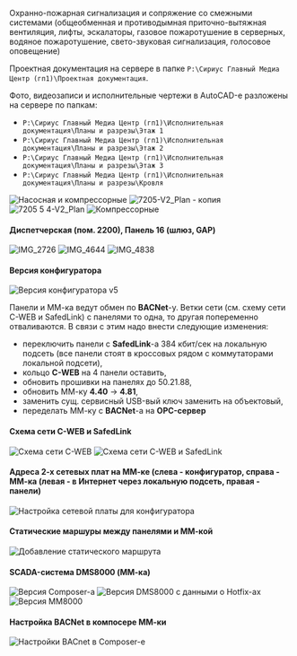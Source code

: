 Охранно-пожарная сигнализация и сопряжение со смежными системами (общеобменная и противодымная приточно-вытяжная вентиляция, лифты, эскалаторы, газовое пожаротушение в серверных, водяное пожаротушение, свето-звуковая сигнализация, голосовое оповещение)

Проектная документация на сервере в папке `P:\Сириус Главный Медиа Центр (гп1)\Проектная документация`.

Фото, видеозаписи и исполнительные чертежи в AutoCAD-е разложены на сервере по папкам:
 - `P:\Сириус Главный Медиа Центр (гп1)\Исполнительная документация\Планы и разрезы\Этаж 1`
 - `P:\Сириус Главный Медиа Центр (гп1)\Исполнительная документация\Планы и разрезы\Этаж 2`
 - `P:\Сириус Главный Медиа Центр (гп1)\Исполнительная документация\Планы и разрезы\Этаж 3`
 - `P:\Сириус Главный Медиа Центр (гп1)\Исполнительная документация\Планы и разрезы\Кровля`

![Насосная и компрессорные](https://user-images.githubusercontent.com/104857185/171544261-4c532d6e-1d3c-4a05-ba8e-2b2aca1acf58.JPG)
![7205-V2_Plan - копия](https://user-images.githubusercontent.com/104857185/171543881-4e543708-fdce-4141-bce4-7e9f0f161609.jpg)
![7205 5 4-V2_Plan](https://user-images.githubusercontent.com/104857185/171544022-b674540c-0bbd-43bc-bcbf-c25a29116c45.jpg)
![Компрессорные](https://user-images.githubusercontent.com/104857185/171544346-5e44b47b-49b2-4dbb-85ba-10ddfd316b3c.JPG)

#### Диспетчерская (пом. 2200), Панель 16 (шлюз, GAP)
![IMG_2726](https://user-images.githubusercontent.com/104857185/171537384-c482f8e8-ee0a-4139-be72-2731192d944e.JPG)
![IMG_4644](https://user-images.githubusercontent.com/104857185/171537639-966bbdd7-f238-458b-91cf-18e4e560d9d3.JPG)
![IMG_4838](https://user-images.githubusercontent.com/104857185/171537809-222a04d8-c10b-4a70-8f21-f0596526ad6e.JPG)


#### Версия конфигуратора
![Версия конфигуратора v5](https://user-images.githubusercontent.com/104857185/171536166-94498381-1c9f-4b21-b5d8-3bd6a90bf7b4.png)

Панели и ММ-ка ведут обмен по **BACNet**-у. Ветки сети (см. схему сети C-WEB и SafedLink) с панелями то одна, то другая попеременно отваливаются. В связи с этим надо внести следующие изменения:
 - переключить панели с **SafedLink**-а 384 кбит/сек на локальную подсеть (все панели стоят в кроссовых рядом с коммутаторами локальной подсети),
 - кольцо **C-WEB** на 4 панели оставить,
 - обновить прошивки на панелях до 50.21.88,
 - обновить ММ-ку **4.40** -> **4.81**,
 - заменить сущ. сервисный USB-вый ключ заменить на объектовый,
 - переделать ММ-ку с **BACNet**-а на **OPC-сервер**

#### Схема сети C-WEB и SafedLink
![Схема сети C-WEB](https://user-images.githubusercontent.com/104857185/171630002-21a06402-22ff-4404-8288-f750662044a4.JPG)
![Схема сети C-WEB и SafedLink](https://user-images.githubusercontent.com/104857185/171536790-5f6772e3-4cc1-4c89-a544-cff10c3aa81a.jpg)

#### Адреса 2-х сетевых плат на ММ-ке (слева - конфигуратор, справа - ММ-ка (левая - в Интернет через локальную подсеть, правая - панели)
![Настройка сетевой платы для конфигуратора](https://user-images.githubusercontent.com/104857185/171536396-04cfb9a4-3505-46ba-a031-703e29f62c0b.png)

#### Статические маршуры между панелями и ММ-кой
![Добавление статического маршрута](https://user-images.githubusercontent.com/104857185/171542264-712bcdad-d6c3-49e7-99fc-c9a0c84540d2.png)

#### SCADA-система DMS8000 (ММ-ка)
![Версия Composer-а](https://user-images.githubusercontent.com/104857185/171541990-c5dfd4db-58a9-4f4c-8426-c8e2f8cee2c7.png)
![Версия DMS8000 с данными о Hotfix-ах](https://user-images.githubusercontent.com/104857185/171542050-9e56e80a-f688-4796-b051-77f86d28af51.png)
![Версия MM8000](https://user-images.githubusercontent.com/104857185/171542084-919d4cbc-3a68-4d4c-befd-4296c89d606e.png)

#### Настройка BACNet в компосере ММ-ки
![Настройки BACnet в Composer-е](https://user-images.githubusercontent.com/104857185/171542161-afc7b7ef-1e89-421a-bb9b-b8a58fd44b8a.png)
